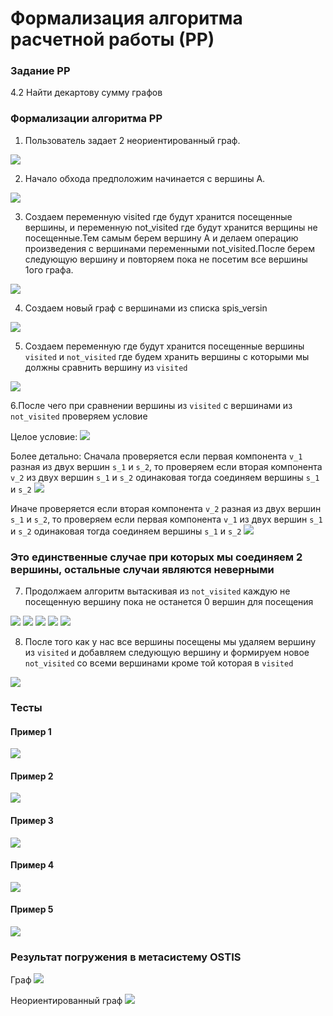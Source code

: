 # Формализация алгоритма расчетной работы (РР)

### Задание РР 
4.2 Найти декартову сумму графов 

### Формализации алгоритма РР

1. Пользователь задает 2 неориентированный граф.
   
<img src="1.PNG">

2. Начало обхода предположим начинается с вершины А.
   
<img src="2.PNG">

3. Создаем переменную visited где будут хранится посещенные вершины, и переменную not_visited где будут хранится верщины не посещенные.Тем самым берем вершину А и делаем операцию произведения с вершинами переменными not_visited.После берем следующую вершину и повторяем пока не посетим все вершины 1ого графа.

<img src="3.PNG">

4. Создаем новый граф с вершинами из списка spis_versin

<img src="4.PNG">
 
5. Создаем переменную где будут хранится посещенные вершины `visited` и `not_visited` где будем хранить вершины с которыми мы должны сравнить вершину из `visited`

<img src="5.PNG">

6.После чего при  сравнении вершины из `visited` с вершинами из `not_visited` проверяем условие

Целое условие:
<img src="12.bmp">

Более детально:
Сначала проверяется если первая компонента `v_1` разная из двух вершин `s_1` и `s_2`, то проверяем если вторая компонента `v_2` из двух вершин `s_1` и `s_2` одинаковая тогда соединяем вершины `s_1` и `s_2`
<img src="12_1.PNG">

Иначе проверяется если вторая компонента `v_2` разная из двух вершин `s_1` и `s_2`, то проверяем если первая компонента `v_1` из двух вершин `s_1` и `s_2` одинаковая тогда соединяем вершины `s_1` и `s_2`
<img src="12_2.PNG">

### Это единственные случае при которых мы соединяем 2 вершины, остальные случаи являются неверными

7. Продолжаем алгоритм вытаскивая из `not_visited` каждую не посещенную вершину пока не останется 0 вершин для посещения

<img src="6.PNG">
<img src="7.PNG">
<img src="8.PNG">
<img src="9.PNG">
<img src="10.PNG">

8. После того как у нас все вершины посещены мы удаляем вершину из `visited` и добавляем следующую вершину и формируем новое `not_visited` со всеми вершинами кроме той которая в `visited`

<img src="11.PNG">

### Тесты
#### Пример 1
<img src="test_1.PNG">

#### Пример 2
<img src="test_2.PNG">

#### Пример 3
<img src="test_3.PNG">

#### Пример 4
<img src="test_4.PNG">

#### Пример 5
<img src="test_5.PNG">

### Результат погружения в метасистему OSTIS
Граф
<img src="p_ostis.png">

Неориентированный граф
<img src="p_ostis1.png">
